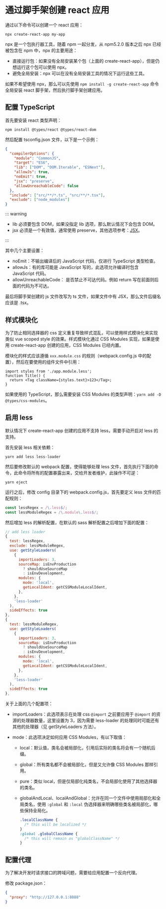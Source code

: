 # 通过脚手架创建 react 应用

通过以下命令可以创建一个 react 应用：

```shell
npx create-react-app my-app
```

npx 是一个包执行器工具，随着 npm 一起分发，从 npm5.2.0 版本之后 npx 已经被包含在 npm 中，npx 的主要用途：

- 直接运行包：如果没有全局安装某个包（上面的 create-react-app），但是仍想运行这个包可以使用 npx。
- 避免全局安装：npx 可以在没有全局安装工具的情况下运行这些工具。

如果不希望使用 npx，那么可以先使用 `npm install -g create-react-app` 命令全局安装 react 脚手架，然后执行脚手架创建应用。

## 配置 TypeScript

首先要安装 react 类型声明：

```shell
npm install @types/react @types/react-dom
```

然后配置 tsconfig.json 文件，以下是一个示例：

```json
{
  "compilerOptions": {
    "module": "CommonJS",
    "target": "ES6",
    "lib": ["DOM", "DOM.Iterable", "ESNext"],
    "allowJs": true,
    "noEmit": true,
    "jsx": "preserve",
    "allowUnreachableCode": false
  },
  "include": ["src/**/*.ts", "src/**/*.tsx"],
  "exclude": ["node_modules"]
}
```

::: warning

- lib 必须要包含 DOM，如果没指定 lib 选项，那么默认情况下会包含 DOM。
- jsx 必须是一个有效值，通常使用 preserve，其他选项参考：[JSX](https://www.typescriptlang.org/tsconfig#jsx)。

:::

其中几个主要设置：

- noEmit：不输出编译后的 JavaScript 代码，仅进行 TypeScript 类型检查。
- allowJs：有的库可能是 JavaScript 写的，此选项允许编译时包含 JavaScript 代码。
- allowUnreachableCode： 是否禁止不可达代码。例如 return 写在前面则后面的代码为不可达。

最后将脚手架创建的 js 文件改写为 ts 文件，如果文件中有 JSX，那么文件后缀名应该是 .tsx。

## 样式模块化

为了防止相同选择器的 css 定义重复导致样式混乱，可以使用样式模块化来实现类似 vue scoped style 的效果。样式模块化通过 CSS Modules 实现，如果是使用 create-react-app 创建的应用，CSS Modules 已经内置。

模块化的样式应该遵循 `xxx.module.css` 的规则（webpack.config.js 中的配置），然后在要使用的组件文件中引用：

```tsx
import styles from './app.module.less';
function Title() {
  return <Tag className={styles.text}>123</Tag>;
}
```

如果使用的 TypeScript，那么需要安装 CSS Modules 的类型声明：`yarn add -D @types/css-modules`。

## 启用 less

默认情况下 create-react-app 创建的应用不支持 less，需要手动开启对 less 的支持。

首先安装 less 相关依赖：

```shell
yarn add less less-loader
```

然后要修改默认的 webpack 配置，使得能够处理 less 文件，首先执行下面的命令，此命令将所有的配置暴露出来，交给开发者维护，此操作不可逆：

```shell
yarn eject
```

运行之后，修改 config 目录下的 webpack.config.js，首先要定义 less 文件的匹配规则：

```js
const lessRegex = /\.less$/;
const lessModuleRegex = /\.module\.less$/;
```

然后增加 less 的解析配置，在默认的 sass 解析配置之后增加下面的配置：

```js
// add less loader
{
  test: lessRegex,
  exclude: lessModuleRegex,
  use: getStyleLoaders(
    {
      importLoaders: 3,
      sourceMap: isEnvProduction
        ? shouldUseSourceMap
        : isEnvDevelopment,
      modules: {
        mode: 'local',
        getLocalIdent: getCSSModuleLocalIdent,
      },
    },
    'less-loader'
  ),
  sideEffects: true
},
{
  test: lessModuleRegex,
  use: getStyleLoaders(
    {
      importLoaders: 3,
      sourceMap: isEnvProduction
        ? shouldUseSourceMap
        : isEnvDevelopment,
      modules: {
        mode: 'local',
        getLocalIdent: getCSSModuleLocalIdent,
      },
    },
    'less-loader'
  ),
  sideEffects: true
},
```

关于上面的几个配置项：

- importLoaders：此选项表示在处理 css `@import` 之前要应用于 `@import` 的资源的处理器数量，这里设置为 3，因为需要 less-loader 的处理同时可能还有其他的处理器（见 getStyleLoaders 方法）。
- mode：此选项决定如何应用 CSS Modules，有以下取值：

  - local：默认值，类名会被局部化，引用后实际的类名将会有一个随机后缀。
  - global：所有类名都不会被局部化，但是又允许像 CSS Modules 那样引用。
  - pure：类似 local，但是仅局部化纯类名，不会局部化使用了其他选择器的类名。
  - globalAndLocal、localAndGlobal：允许在同一个文件中使用局部化和全局类名，使用 `:global` 和 `:local` 伪选择器来明确哪些类名被局部化，哪些保持全局化。

    ```css
    .localClassName {
      /* this will be localized */
    }
    :global .globalClassName {
      /* this will remain as "globalClassName" */
    }
    ```

## 配置代理

为了解决开发时请求接口的跨域问题，需要给应用配置一个反向代理。

修改 package.json：

```json
{
  "proxy": "http://127.0.0.1:8888"
}
```
